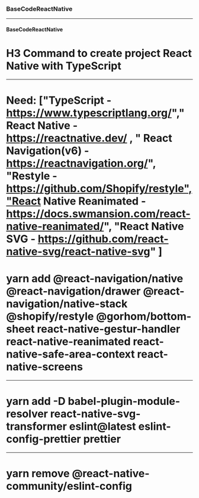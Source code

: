 ### BaseCodeReactNative

---

#### BaseCodeReactNative

# H3 Command to create project React Native with TypeScript

---

# Need: ["TypeScript - https://www.typescriptlang.org/"," React Native - https://reactnative.dev/ , " React Navigation(v6) - https://reactnavigation.org/", "Restyle - https://github.com/Shopify/restyle","React Native Reanimated - https://docs.swmansion.com/react-native-reanimated/", "React Native SVG - https://github.com/react-native-svg/react-native-svg" ]

# yarn add @react-navigation/native @react-navigation/drawer @react-navigation/native-stack @shopify/restyle @gorhom/bottom-sheet react-native-gestur-handler react-native-reanimated react-native-safe-area-context react-native-screens

---

# yarn add -D babel-plugin-module-resolver react-native-svg-transformer eslint@latest eslint-config-prettier prettier

---

# yarn remove @react-native-community/eslint-config
